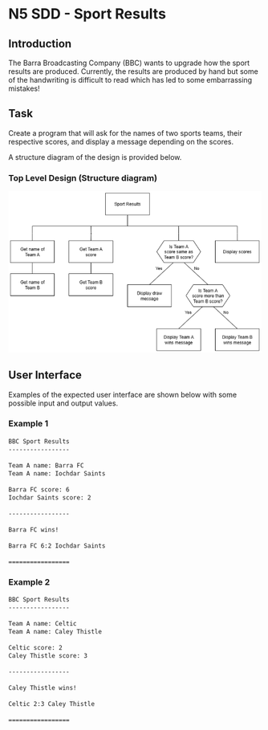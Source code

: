 # N5 SDD - Sport Results


## Introduction

The Barra Broadcasting Company (BBC) wants to upgrade how the sport results are produced.
Currently, the results are produced by hand but some of the handwriting is difficult to read which has led to some embarrassing mistakes!


## Task

Create a program that will ask for the names of two sports teams, their respective scores, and display a message depending on the scores.

A structure diagram of the design is provided below.


### Top Level Design (Structure diagram)

![Diagram](assets/sd1.png)


## User Interface

Examples of the expected user interface are shown below with some possible input and output values.


### Example 1

```
BBC Sport Results
-----------------

Team A name: Barra FC
Team A name: Iochdar Saints

Barra FC score: 6
Iochdar Saints score: 2

-----------------

Barra FC wins!

Barra FC 6:2 Iochdar Saints

=================
```


### Example 2

```
BBC Sport Results
-----------------

Team A name: Celtic
Team A name: Caley Thistle

Celtic score: 2
Caley Thistle score: 3

-----------------

Caley Thistle wins!

Celtic 2:3 Caley Thistle

=================
```
